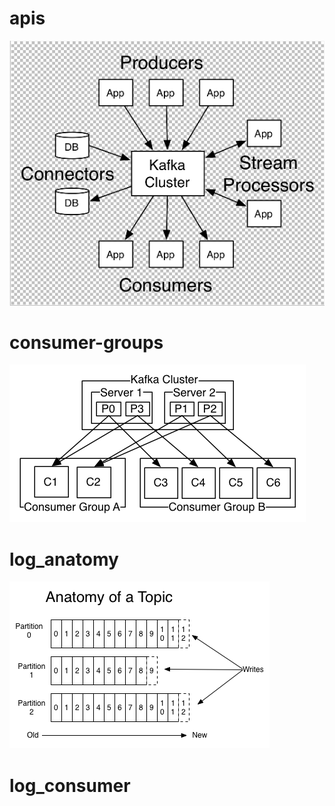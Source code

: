 # apis
![](z-resource/kafka-apis.png)


# consumer-groups
![](z-resource/consumer-groups.png)


# log_anatomy
![](z-resource/log_anatomy.png)


# log_consumer
[](z-resource/log_consumer.png)